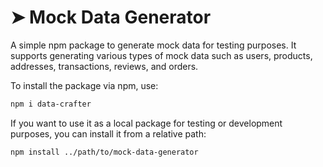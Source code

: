 # ➤ Mock Data Generator

A simple npm package to generate mock data for testing purposes. It supports generating various types of mock data such as users, products, addresses, transactions, reviews, and orders.

To install the package via npm, use:

```sh
npm i data-crafter
```

If you want to use it as a local package for testing or development purposes, you can install it from a relative path:

```sh
npm install ../path/to/mock-data-generator
